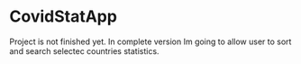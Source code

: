 # CovidStatApp
Project is not finished yet. In complete version Im going to allow user to sort and search selectec countries statistics.
